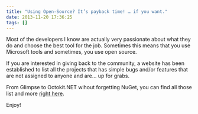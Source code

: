 ```yaml
---
title: "Using Open-Source? It’s payback time! … if you want."
date: 2013-11-20 17:36:25
tags: []
---
```


Most of the developers I know are actually very passionate about what they do and choose the best tool for the job. Sometimes this means that you use Microsoft tools and sometimes, you use open source.

If you are interested in giving back to the community, a website has been established to list all the projects that has simple bugs and/or features that are not assigned to anyone and are… up for grabs.

From Glimpse to Octokit.NET wihout forgetting NuGet, you can find all those list and more [right here](http://up-for-grabs.net/).

Enjoy!